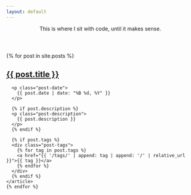 ```yaml
---
layout: default
---
```



<div class="space-y-16">
  <header class="text-center py-16">
    <!-- <h1 class="font-sans text-brand mb-6 leading-tight" style="font-size: 2.25rem;">
      Recent Posts
    </h1> -->
    <p class="text-gray-600 text-lg max-w-2xl mx-auto leading-relaxed">
      This is where I sit with code, until it makes sense.
    </p>
  </header>

  <section class="minimal-post-list">
    {% for post in site.posts %}
    <article class="post-item">
      <h2 class="post-title">
        <a href="{{ post.url | relative_url }}" class="font-sans text-brand transition-colors">
          {{ post.title }}
        </a>
      </h2>
      
      <p class="post-date">
        {{ post.date | date: "%B %d, %Y" }}
      </p>

      {% if post.description %}
      <p class="post-description">
        {{ post.description }}
      </p>
      {% endif %}

      {% if post.tags %}
      <div class="post-tags">
        {% for tag in post.tags %}
        <a href="{{ '/tags/' | append: tag | append: '/' | relative_url }}">{{ tag }}</a>
        {% endfor %}
      </div>
      {% endif %}
    </article>
    {% endfor %}
  </section>
</div>